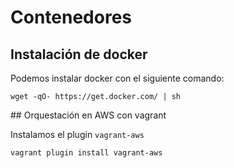 # Contenedores


## Instalación de docker

Podemos instalar docker con el siguiente comando:
```
wget -qO- https://get.docker.com/ | sh
```

## Orquestación en AWS con vagrant

Instalamos el plugin `vagrant-aws`

```
vagrant plugin install vagrant-aws
```
